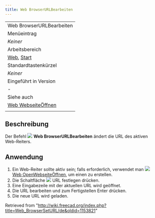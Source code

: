 ```yaml
---
title: Web BrowserURLBearbeiten
---
```

|  |
| --- |
| Web BrowserURLBearbeiten |
| Menüeintrag |
| *Keiner* |
| Arbeitsbereich |
| [Web](/Web_Workbench/de "Web Workbench/de"), [Start](/Start_Workbench/de "Start Workbench/de") |
| Standardtastenkürzel |
| *Keiner* |
| Eingeführt in Version |
| - |
| Siehe auch |
| [Web WebseiteÖffnen](/Web_OpenWebsite/de "Web OpenWebsite/de") |
|  |

## Beschreibung

Der Befehl ![](/images/Web_BrowserSetURL.svg) **Web BrowserURLBearbeiten** ändert die URL des aktiven Web-Reiters.

## Anwendung

1. Ein Web-Reiter sollte aktiv sein; falls erforderlich, verwendet man ![](/images/Web_OpenWebsite.svg) [Web OpenWebseiteÖffnen](/Web_OpenWebsite/de "Web OpenWebsite/de"), um einen zu erstellen.
2. Die Schaltfläche ![](/images/Web_BrowserSetURL.svg) URL festlegen drücken.
3. Eine Eingabezeile mit der aktuellen URL wird geöffnet.
4. Die URL bearbeiten und zum Fertigstellen Enter drücken.
5. Die neue URL wird geladen.

Retrieved from "<http://wiki.freecad.org/index.php?title=Web_BrowserSetURL/de&oldid=1153821>"